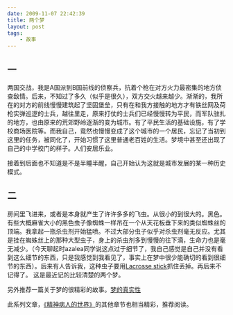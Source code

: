 ```yaml
---
date: 2009-11-07 22:42:39
title: 两个梦
layout: post
tags:
    - 故事
---
```

## 一
两国交战，我是A国派到B国前线的侦察兵，抗着个枪在对方火力最密集的地方侦查敌情。后来，不知过了多久（似乎是很久），双方交火越来越少。渐渐的，我所在的对方的前线慢慢建筑起了坚固堡垒，只有在和我方接触的地方才有铁丝网及荷枪实弹巡逻的士兵，越往里走，原来打仗的士兵们已经慢慢转为平民，而军队驻扎的地方，也由原来的荒郊野岭逐渐的变为城市。有了平民生活的基础设施，有了学校商场医院等。而我自己，竟然也慢慢变成了这个城市的一个居民，忘记了当初到这里的任务，被同化了，开始习惯了这里普通老百姓的生活。梦境中甚至还出现了自己的中学校门的样子。人们安居乐业。

接着到后面也不知道是不是半睡半醒，自己开始认为这就是城市发展的某一种历史模式。

## 二
房间里飞进来，或者是本身就产生了许许多多的飞虫。从很小的到很大的。黑色。有些大概麻雀大小的黑色虫子像蜘蛛一样吊在一个从天花板垂下来的类似蜘蛛丝的顶端。我拿起一瓶杀虫剂开始猛喷。不过大部分虫子似乎对杀虫剂毫无反应。尤其是挂在蜘蛛丝上的那种大型虫子，身上的杀虫剂多到慢慢的往下滴，生命力也是毫无减少。（今天聊起时azalea同学说这点过于细节了，我自己感觉是自己并没有看到这么细节的东西，只是我感觉到我看见了，事实上在梦中很少能确切的看到很细节的东西）。后来有人告诉我，这种虫子要用<a title="Lacrosse stick" href="http://en.wikipedia.org/wiki/Lacrosse_stick" target="_blank">Lacrosse stick</a>抓住丢掉。再后来不记得了。
这是最近记的比较清楚的两个梦。

另外推荐一篇关于梦的很精彩的故事。<a href="http://zhao.jinhai.de/psychotic-world/psychotics-02" target="_blank">梦的真实性</a>

<a href="http://zhao.jinhai.de/psychotic-world/psychotics-02" target="_blank"></a>此系列文章，<a href="http://zhao.jinhai.de/post/455.html" target="_blank">《精神病人的世界》</a>的其他章节也相当精彩，推荐阅读。
